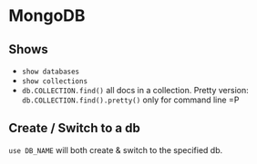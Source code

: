 # MongoDB

## Shows

* `show databases`
* `show collections`
* `db.COLLECTION.find()` all docs in a collection. Pretty version: `db.COLLECTION.find().pretty()` only for command line =P


## Create / Switch to a db

`use DB_NAME` will both create & switch to the specified db.